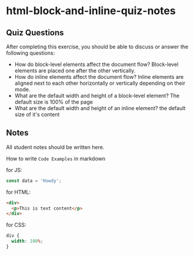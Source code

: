 # html-block-and-inline-quiz-notes

## Quiz Questions

After completing this exercise, you should be able to discuss or answer the following questions:

- How do block-level elements affect the document flow?
  Block-level elements are placed one after the other vertically.
- How do inline elements affect the document flow?
  Inline elements are aligned next to each other horizontally or vertically depending on their mode.
- What are the default width and height of a block-level element?
  The default size is 100% of the page
- What are the default width and height of an inline element?
  the default size of it's content

## Notes

All student notes should be written here.

How to write `Code Examples` in markdown

for JS:

```javascript
const data = 'Howdy';
```

for HTML:

```html
<div>
  <p>This is text content</p>
</div>
```

for CSS:

```css
div {
  width: 100%;
}
```
